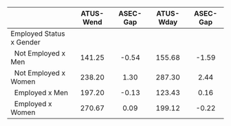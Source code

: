 
|                      |    ATUS-Wend |     ASEC-Gap |    ATUS-Wday |     ASEC-Gap |
| -------------------- | :----------: | :----------: | :----------: | :----------: |
| Employed Status x Gender |              |              |              |              |
| &nbsp;&nbsp;Not Employed x Men |       141.25 |        -0.54 |       155.68 |        -1.59 |
| &nbsp;&nbsp;Not Employed x Women |       238.20 |         1.30 |       287.30 |         2.44 |
| &nbsp;&nbsp;Employed x Men |       197.20 |        -0.13 |       123.43 |         0.16 |
| &nbsp;&nbsp;Employed x Women |       270.67 |         0.09 |       199.12 |        -0.22 |

